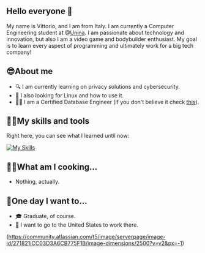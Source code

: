 ## Hello everyone 👋

My name is Vittorio, and I am from Italy. I am currently a Computer Engineering student at @[Unina](https://www.unina.it/home;jsessionid=713EDAFF2C4FF71107586896FA049017.node_publisher12). I am passionate about technology and innovation, but also I am a video game and bodybuilder enthusiast. My goal is to learn every aspect of programming and ultimately work for a big tech company!

## 😎About me
- 🔍 I am currently learning on privacy solutions and cybersecurity.
- 🤔 I also looking for Linux and how to use it.
- 👨‍💻 I am a Certified Database Engineer (if you don't believe it check [this](https://www.linkedin.com/in/vittorio-monfrecola-963bb6295/)).

## 🐱‍💻My skills and tools
Right here, you can see what I learned until now:

[![My Skills](https://skillicons.dev/icons?i=c,cpp,java,mysql,py,git,vscode,windows)](https://skillicons.dev)


## 👨‍🍳What am I cooking...
- Nothing, actually. 

## 🤩One day I want to...
- 🎓 Graduate, of course.
- 🗽 I want to go to the United States to work there.

(https://community.atlassian.com/t5/image/serverpage/image-id/271821iCC03D3A6CB775F1B/image-dimensions/2500?v=v2&px=-1)